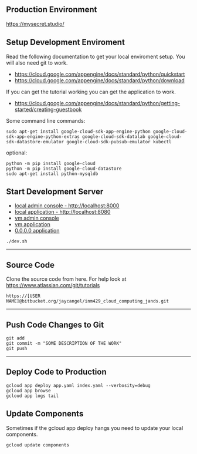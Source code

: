 ## Production Environment

https://mysecret.studio/

## Setup Development Enviroment

Read the following documentation to get your local enviroment setup. You will also need git to work.

* https://cloud.google.com/appengine/docs/standard/python/quickstart
* https://cloud.google.com/appengine/docs/standard/python/download

If you can get the tutorial working you can get the application to work.
* https://cloud.google.com/appengine/docs/standard/python/getting-started/creating-guestbook

Some command line commands:
```
sudo apt-get install google-cloud-sdk-app-engine-python google-cloud-sdk-app-engine-python-extras google-cloud-sdk-datalab google-cloud-sdk-datastore-emulator google-cloud-sdk-pubsub-emulator kubectl
```
optional:
```
python -m pip install google-cloud
python -m pip install google-cloud-datastore
sudo apt-get install python-mysqldb
```

## Start Development Server

* [local admin console - http://localhost:8000](http://localhost:8000)
* [local application - http://localhost:8080](http://localhost:8080)
* [vm admin console](http://172.29.255.244:8000)
* [vm application](http://172.29.255.244:8080)
* [0.0.0.0 application](http://0.0.0.0:8000)

```console
./dev.sh
```
---

## Source Code

Clone the source code from here. For help look at https://www.atlassian.com/git/tutorials

```
https://[USER NAME]@bitbucket.org/jaycangel/inm429_cloud_computing_jands.git
```
---
## Push Code Changes to Git
```console
git add
git commit -m "SOME DESCRIPTION OF THE WORK"
git push
```
---

## Deploy Code to Production

```console
gcloud app deploy app.yaml index.yaml --verbosity=debug
gcloud app browse
gcloud app logs tail
```

## Update Components

Sometimes if the gcloud app deploy hangs you need to update your local components.

```console
gcloud update components
```